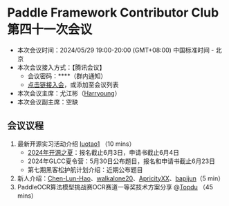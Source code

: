 # Paddle Framework Contributor Club 第四十一次会议

- 本次会议时间：2024/05/29 19:00-20:00 (GMT+08:00) 中国标准时间 - 北京
- 本次会议接入方式：【腾讯会议】
  - 会议密码：\*\*\*\*（群内通知）
  - [点击链接入会](https://meeting.tencent.com/dm/J6w5EPmeotbO)，或添加至会议列表
- 本次会议主席：尤江彬（[Harryoung](https://github.com/Harryoung)）
- 本次会议副主席：空缺

## 会议议程

1. 最新开源实习活动介绍 [luotao1](https://github.com/luotao1) （10 mins）
   - [2024年开源之夏](https://summer-ospp.ac.cn/org/orgdetail/ba9ed81f-5898-465f-be22-070901bb17a0?lang=zh)：报名截止6月3日，申请书截止6月4日
   - 2024年GLCC夏令营：5月30日公布题目，报名和申请书截止6月23日
   - 第七期黑客松护航计划介绍：近期公布题目  
4. 新人介绍：[Chen-Lun-Hao](https://github.com/Chen-Lun-Hao)、[walkalone20](https://github.com/walkalone20)、[ApricityXX](https://github.com/ApricityXX)、[bapijun](https://github.com/bapijun)（5 min）
5. PaddleOCR算法模型挑战赛OCR赛道一等奖技术方案分享 @[Topdu](https://github.com/Topdu) （45 mins）
